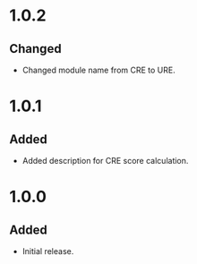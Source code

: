 # 1.0.2
## Changed
- Changed module name from CRE to URE.

# 1.0.1
## Added
- Added description for CRE score calculation.

# 1.0.0
## Added
- Initial release.